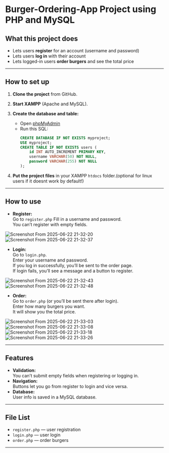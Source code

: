 # Burger-Ordering-App Project using PHP and MySQL

## What this project does

- Lets users **register** for an account (username and password)
- Lets users **log in** with their account
- Lets logged-in users **order burgers** and see the total price

---

## How to set up

1. **Clone the project** from GitHub.
2. **Start XAMPP** (Apache and MySQL).
3. **Create the database and table:**
   - Open [phpMyAdmin](http://localhost/phpmyadmin)
   - Run this SQL:
     ```sql
     CREATE DATABASE IF NOT EXISTS myproject;
     USE myproject;
     CREATE TABLE IF NOT EXISTS users (
         id INT AUTO_INCREMENT PRIMARY KEY,
         username VARCHAR(50) NOT NULL,
         password VARCHAR(255) NOT NULL
     );
     ```

4. **Put the project files** in your XAMPP `htdocs` folder.(optional for linux users if it doesnt work by default!)

---

## How to use

- **Register:**  
  Go to `register.php` 
  Fill in a username and password.  
  You can’t register with empty fields.

![Screenshot From 2025-06-22 21-32-20](https://github.com/user-attachments/assets/2b0bb83e-a7a7-4fc1-8f37-a55b9e4c6db6)
![Screenshot From 2025-06-22 21-32-37](https://github.com/user-attachments/assets/483084bf-b32d-4758-a0dd-b85c8afa32c7)

- **Login:**  
  Go to `login.php`.  
  Enter your username and password.  
  If you log in successfully, you’ll be sent to the order page.  
  If login fails, you’ll see a message and a button to register.

![Screenshot From 2025-06-22 21-32-43](https://github.com/user-attachments/assets/04ab0a9e-8991-47cc-bd60-df7df4fa6ab3)
![Screenshot From 2025-06-22 21-32-48](https://github.com/user-attachments/assets/d695858e-1406-46d0-8410-e8dc2be8098f)


- **Order:**  
  Go to `order.php` (or you’ll be sent there after login).  
  Enter how many burgers you want.  
  It will show you the total price.

![Screenshot From 2025-06-22 21-33-03](https://github.com/user-attachments/assets/924d8154-6cfe-4e94-be63-7c7f33b990d6)
![Screenshot From 2025-06-22 21-33-08](https://github.com/user-attachments/assets/168fd0f6-486a-4ee1-92a1-9c1d77a0f9f0)
![Screenshot From 2025-06-22 21-33-18](https://github.com/user-attachments/assets/9377850a-d4e3-4b06-9685-109ca0e01377)
![Screenshot From 2025-06-22 21-33-26](https://github.com/user-attachments/assets/76966c9c-a65a-4b45-b774-aaf26141bc30)

---

## Features

- **Validation:**  
  You can’t submit empty fields when registering or logging in.
- **Navigation:**  
  Buttons let you go from register to login and vice versa.
- **Database:**  
  User info is saved in a MySQL database.

---

## File List

- `register.php` — user registration
- `login.php` — user login
- `order.php` — order burgers

---
